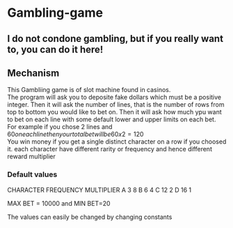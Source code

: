 # Gambling-game

## I do not condone gambling, but if you really want to, you can do it here!

## Mechanism
This Gambliing game is of slot machine found in casinos.  
The program will ask you to deposite fake dollars which must be a positive integer. 
Then it will ask the number of lines, that is the number of rows from top to bottom you would like to bet on.
Then it will ask how much ypu want to bet on each line with some default lower and upper limits on each bet. 
For example if you chose 2 lines and $60 on each line then your total bet will be 60x2 =120$  
You win money if you get a single distinct character on a row if you choosed it.
each character have different rarity or frequency and hence different reward multiplier 

### Default values
CHARACTER  FREQUENCY  MULTIPLIER
A              3          8
B              6          4 
C              12         2
D              16         1

MAX BET = 10000 and MIN BET=20

The values can easily be changed by changing constants 

